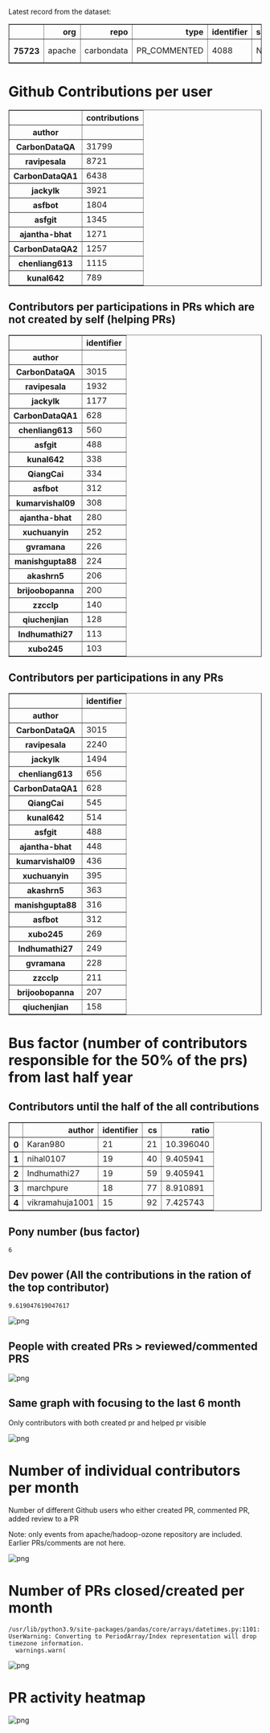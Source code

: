Latest record from the dataset:




<div>
<table border="1" class="dataframe">
  <thead>
    <tr style="text-align: right;">
      <th></th>
      <th>org</th>
      <th>repo</th>
      <th>type</th>
      <th>identifier</th>
      <th>subidentifier</th>
      <th>date</th>
      <th>author</th>
      <th>owner</th>
      <th>project</th>
    </tr>
  </thead>
  <tbody>
    <tr>
      <th>75723</th>
      <td>apache</td>
      <td>carbondata</td>
      <td>PR_COMMENTED</td>
      <td>4088</td>
      <td>NaN</td>
      <td>2021-02-12 15:17:13+00:00</td>
      <td>CarbonDataQA2</td>
      <td>Karan980</td>
      <td>carbondata</td>
    </tr>
  </tbody>
</table>
</div>



# Github Contributions per user





<div>
<table border="1" class="dataframe">
  <thead>
    <tr style="text-align: right;">
      <th></th>
      <th>contributions</th>
    </tr>
    <tr>
      <th>author</th>
      <th></th>
    </tr>
  </thead>
  <tbody>
    <tr>
      <th>CarbonDataQA</th>
      <td>31799</td>
    </tr>
    <tr>
      <th>ravipesala</th>
      <td>8721</td>
    </tr>
    <tr>
      <th>CarbonDataQA1</th>
      <td>6438</td>
    </tr>
    <tr>
      <th>jackylk</th>
      <td>3921</td>
    </tr>
    <tr>
      <th>asfbot</th>
      <td>1804</td>
    </tr>
    <tr>
      <th>asfgit</th>
      <td>1345</td>
    </tr>
    <tr>
      <th>ajantha-bhat</th>
      <td>1271</td>
    </tr>
    <tr>
      <th>CarbonDataQA2</th>
      <td>1257</td>
    </tr>
    <tr>
      <th>chenliang613</th>
      <td>1115</td>
    </tr>
    <tr>
      <th>kunal642</th>
      <td>789</td>
    </tr>
  </tbody>
</table>
</div>



## Contributors per participations in PRs which are not created by self (helping PRs)




<div>
<table border="1" class="dataframe">
  <thead>
    <tr style="text-align: right;">
      <th></th>
      <th>identifier</th>
    </tr>
    <tr>
      <th>author</th>
      <th></th>
    </tr>
  </thead>
  <tbody>
    <tr>
      <th>CarbonDataQA</th>
      <td>3015</td>
    </tr>
    <tr>
      <th>ravipesala</th>
      <td>1932</td>
    </tr>
    <tr>
      <th>jackylk</th>
      <td>1177</td>
    </tr>
    <tr>
      <th>CarbonDataQA1</th>
      <td>628</td>
    </tr>
    <tr>
      <th>chenliang613</th>
      <td>560</td>
    </tr>
    <tr>
      <th>asfgit</th>
      <td>488</td>
    </tr>
    <tr>
      <th>kunal642</th>
      <td>338</td>
    </tr>
    <tr>
      <th>QiangCai</th>
      <td>334</td>
    </tr>
    <tr>
      <th>asfbot</th>
      <td>312</td>
    </tr>
    <tr>
      <th>kumarvishal09</th>
      <td>308</td>
    </tr>
    <tr>
      <th>ajantha-bhat</th>
      <td>280</td>
    </tr>
    <tr>
      <th>xuchuanyin</th>
      <td>252</td>
    </tr>
    <tr>
      <th>gvramana</th>
      <td>226</td>
    </tr>
    <tr>
      <th>manishgupta88</th>
      <td>224</td>
    </tr>
    <tr>
      <th>akashrn5</th>
      <td>206</td>
    </tr>
    <tr>
      <th>brijoobopanna</th>
      <td>200</td>
    </tr>
    <tr>
      <th>zzcclp</th>
      <td>140</td>
    </tr>
    <tr>
      <th>qiuchenjian</th>
      <td>128</td>
    </tr>
    <tr>
      <th>Indhumathi27</th>
      <td>113</td>
    </tr>
    <tr>
      <th>xubo245</th>
      <td>103</td>
    </tr>
  </tbody>
</table>
</div>



## Contributors per participations in any PRs




<div>
<table border="1" class="dataframe">
  <thead>
    <tr style="text-align: right;">
      <th></th>
      <th>identifier</th>
    </tr>
    <tr>
      <th>author</th>
      <th></th>
    </tr>
  </thead>
  <tbody>
    <tr>
      <th>CarbonDataQA</th>
      <td>3015</td>
    </tr>
    <tr>
      <th>ravipesala</th>
      <td>2240</td>
    </tr>
    <tr>
      <th>jackylk</th>
      <td>1494</td>
    </tr>
    <tr>
      <th>chenliang613</th>
      <td>656</td>
    </tr>
    <tr>
      <th>CarbonDataQA1</th>
      <td>628</td>
    </tr>
    <tr>
      <th>QiangCai</th>
      <td>545</td>
    </tr>
    <tr>
      <th>kunal642</th>
      <td>514</td>
    </tr>
    <tr>
      <th>asfgit</th>
      <td>488</td>
    </tr>
    <tr>
      <th>ajantha-bhat</th>
      <td>448</td>
    </tr>
    <tr>
      <th>kumarvishal09</th>
      <td>436</td>
    </tr>
    <tr>
      <th>xuchuanyin</th>
      <td>395</td>
    </tr>
    <tr>
      <th>akashrn5</th>
      <td>363</td>
    </tr>
    <tr>
      <th>manishgupta88</th>
      <td>316</td>
    </tr>
    <tr>
      <th>asfbot</th>
      <td>312</td>
    </tr>
    <tr>
      <th>xubo245</th>
      <td>269</td>
    </tr>
    <tr>
      <th>Indhumathi27</th>
      <td>249</td>
    </tr>
    <tr>
      <th>gvramana</th>
      <td>228</td>
    </tr>
    <tr>
      <th>zzcclp</th>
      <td>211</td>
    </tr>
    <tr>
      <th>brijoobopanna</th>
      <td>207</td>
    </tr>
    <tr>
      <th>qiuchenjian</th>
      <td>158</td>
    </tr>
  </tbody>
</table>
</div>



# Bus factor (number of contributors responsible for the 50% of the prs) from last half year

## Contributors until the half of the all contributions




<div>
<table border="1" class="dataframe">
  <thead>
    <tr style="text-align: right;">
      <th></th>
      <th>author</th>
      <th>identifier</th>
      <th>cs</th>
      <th>ratio</th>
    </tr>
  </thead>
  <tbody>
    <tr>
      <th>0</th>
      <td>Karan980</td>
      <td>21</td>
      <td>21</td>
      <td>10.396040</td>
    </tr>
    <tr>
      <th>1</th>
      <td>nihal0107</td>
      <td>19</td>
      <td>40</td>
      <td>9.405941</td>
    </tr>
    <tr>
      <th>2</th>
      <td>Indhumathi27</td>
      <td>19</td>
      <td>59</td>
      <td>9.405941</td>
    </tr>
    <tr>
      <th>3</th>
      <td>marchpure</td>
      <td>18</td>
      <td>77</td>
      <td>8.910891</td>
    </tr>
    <tr>
      <th>4</th>
      <td>vikramahuja1001</td>
      <td>15</td>
      <td>92</td>
      <td>7.425743</td>
    </tr>
  </tbody>
</table>
</div>



## Pony number (bus factor)




    6



## Dev power (All the contributions in the ration of the top contributor)




    9.619047619047617




    
![png](github-contributions_files/github-contributions_18_0.png)
    


## People with created PRs > reviewed/commented PRS


    
![png](github-contributions_files/github-contributions_21_0.png)
    


## Same graph with focusing to the last 6 month

Only contributors with both created pr and helped pr visible


    
![png](github-contributions_files/github-contributions_25_0.png)
    


# Number of individual contributors per month

Number of different Github users who either created PR, commented PR, added review to a PR

Note: only events from apache/hadoop-ozone repository are included. Earlier PRs/comments are not here.


    
![png](github-contributions_files/github-contributions_28_0.png)
    


# Number of PRs closed/created per month

    /usr/lib/python3.9/site-packages/pandas/core/arrays/datetimes.py:1101: UserWarning: Converting to PeriodArray/Index representation will drop timezone information.
      warnings.warn(



    
![png](github-contributions_files/github-contributions_31_0.png)
    


# PR activity heatmap


    
![png](github-contributions_files/github-contributions_34_0.png)
    

